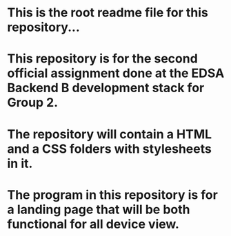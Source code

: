 # This is the root readme file for this repository...

# This repository is for the second official assignment done at the EDSA Backend B development stack for Group 2.

# The repository will contain a HTML and a CSS folders with stylesheets in it.

# The program in this repository is for a landing page that will be both functional for all device view.
